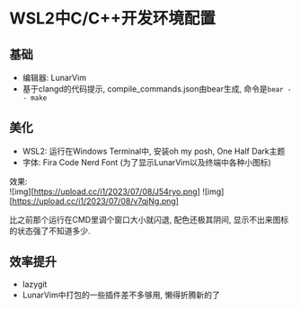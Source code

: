 # WSL2中C/C++开发环境配置

## 基础
- 编辑器: LunarVim
- 基于clangd的代码提示, compile_commands.json由bear生成, 命令是`bear -- make`
## 美化
- WSL2: 运行在Windows Terminal中, 安装oh my posh, One Half Dark主题
- 字体: Fira Code Nerd Font (为了显示LunarVim以及终端中各种小图标)   

效果:  
![img][https://upload.cc/i1/2023/07/08/J54ryo.png]
![img][https://upload.cc/i1/2023/07/08/v7qjNg.png] 

比之前那个运行在CMD里调个窗口大小就闪退, 配色还极其阴间, 显示不出来图标的状态强了不知道多少.  

## 效率提升
- lazygit
- LunarVim中打包的一些插件差不多够用, 懒得折腾新的了


